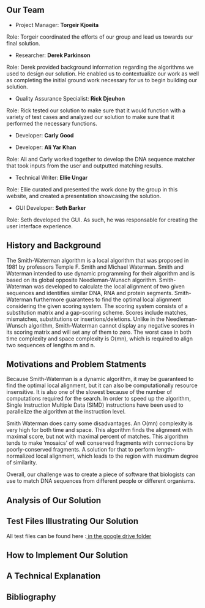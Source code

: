 



## Our Team

- Project Manager: **Torgeir Kjoeita**

Role: Torgeir coordinated the efforts of our group and lead us towards our final solution.
  
- Researcher: **Derek Parkinson**

Role: Derek provided background information regarding the algorithms we used to design our  solution. He enabled us to contextualize our work as well as completing the initial ground work necessary for us to begin building our solution.

- Quality Assurance Specialist: **Rick Djeuhon** 

Role: Rick tested our solution to make sure that it would function with a variety of test cases and analyzed our solution to make sure that it performed the necessary functions.

- Developer: **Carly Good**

- Developer: **Ali Yar Khan**

Role: Ali and Carly worked together to develop the DNA sequence matcher that took inputs from the user and outputted matching results.

- Technical Writer: **Ellie Ungar**

Role: Ellie curated and presented the work done by the group in this website, and created a presentation showcasing the solution.

- GUI Developer: **Seth Barker**

Role: Seth developed the GUI. As such, he was responsable for creating the user interface experience.



## History and Background
The Smith-Waterman algorithm is a local algorithm that was proposed in 1981 by professors Temple F. Smith and Michael Waterman. Smith and Waterman intended to use dynamic programming for their algorithm and is based on its global opposite Needleman-Wunsch algorithm. Smith-Waterman was developed to calculate the local alignment of two given sequences and identifies similar DNA, RNA and protein segments. Smith-Waterman furthermore guarantees to find the optimal local alignment considering the given scoring system. The scoring system consists of a substitution matrix and a gap-scoring scheme. Scores include matches, mismatches, substitutions or insertions/deletions. Unlike in the Needleman-Wunsch algorithm, Smith-Waterman cannot display any negative scores in its scoring matrix and will set any of them to zero. The worst case in both time complexity and space complexity is O(mn), which is required to align two sequences of lengths m and n.

## Motivations and Problem Statments
Because Smith-Waterman is a dynamic algorithm, it may be guaranteed to find the optimal local alignment, but it can also be computationally resource insensitive. It is also one of the slowest because of the number of computations required for the search. In order to speed up the algorithm, Single Instruction Multiple Data (SIMD) instructions have been used to parallelize the algorithm at the instruction level.

Smith Waterman does carry some disadvantages. An O(mn) complexity is very high for both time and space. This algorithm finds the alignment with maximal score, but not with maximal percent of matches. This algorithm tends to make ‘mosaics’ of well conserved fragments with connections by poorly-conserved fragments. A solution for that to perform length-normalized local alignment, which leads to the region with maximum degree of similarity.

Overall, our challenge was to create a piece of software that biologists can use to match DNA sequences from different people or different organisms.

## Analysis of Our Solution

## Test Files Illustrating Our Solution
All test files can be found here :<a href= "https://drive.google.com/open?id=1l4D3DFSI4ph1DigvAHtEv0Uj6f2quMfy" > in the google drive folder </a>

## How to Implement Our Solution

## A Technical Explanation

## Bibliography


